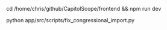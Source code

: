 cd /home/chris/github/CapitolScope/frontend && npm run dev

python app/src/scripts/fix_congressional_import.py 

